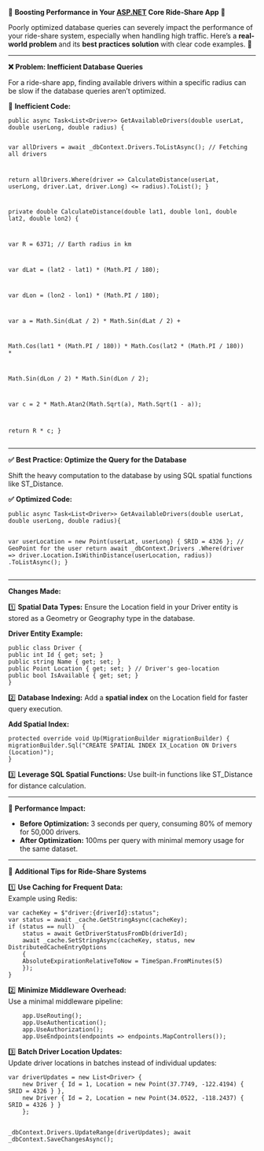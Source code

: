 <p><strong>🚀</strong> <strong>Boosting Performance in Your <a href="http://ASP.NET">ASP.NET</a> Core Ride-Share App</strong> <strong>🚀</strong></p>
<p>Poorly optimized database queries can severely impact the performance of your ride-share system, especially when handling high traffic. Here’s a <strong>real-world problem</strong> and its <strong>best practices solution</strong> with clear code examples. 🌟</p>
<hr>
<p><strong>❌</strong> <strong>Problem: Inefficient Database Queries</strong></p>
<p>For a ride-share app, finding available drivers within a specific radius can be slow if the database queries aren’t optimized.</p>
<p><strong>🚫</strong> <strong>Inefficient Code:</strong></p>
<pre><code>public async Task&lt;List&lt;Driver&gt;&gt; GetAvailableDrivers(double userLat, double userLong, double radius) {

var allDrivers = await _dbContext.Drivers.ToListAsync(); // Fetching all drivers

return allDrivers.Where(driver =&gt; CalculateDistance(userLat, userLong, driver.Lat, driver.Long) &lt;= radius).ToList();
}

private double CalculateDistance(double lat1, double lon1, double lat2, double lon2) {

var R = 6371; // Earth radius in km

var dLat = (lat2 - lat1) * (Math.PI / 180);

var dLon = (lon2 - lon1) * (Math.PI / 180);

var a = Math.Sin(dLat / 2) * Math.Sin(dLat / 2) +

Math.Cos(lat1 * (Math.PI / 180)) * Math.Cos(lat2 * (Math.PI / 180)) *

Math.Sin(dLon / 2) * Math.Sin(dLon / 2);

var c = 2 * Math.Atan2(Math.Sqrt(a), Math.Sqrt(1 - a));

return R * c;
}
</code></pre>
<hr>
<p><strong>✅</strong> <strong>Best Practice: Optimize the Query for the Database</strong></p>
<p>Shift the heavy computation to the database by using SQL spatial functions like ST_Distance.</p>
<p><strong>✅</strong> <strong>Optimized Code:</strong></p>
<pre><code>public async Task&lt;List&lt;Driver&gt;&gt; GetAvailableDrivers(double userLat, double userLong, double radius){

var userLocation = new Point(userLat, userLong) { SRID = 4326 }; // GeoPoint for the user
return await _dbContext.Drivers
    .Where(driver =&gt; driver.Location.IsWithinDistance(userLocation, radius))
    .ToListAsync();
    }
</code></pre>
<hr>
<p><strong>Changes Made:</strong></p>
<p>1️⃣ <strong>Spatial Data Types:</strong> Ensure the Location field in your Driver entity is stored as a Geometry or Geography type in the database.</p>
<p><strong>Driver Entity Example:</strong></p>
<pre><code>public class Driver {
public int Id { get; set; }    
public string Name { get; set; }   
public Point Location { get; set; } // Driver's geo-location  
public bool IsAvailable { get; set; }   
}
</code></pre>
<p>2️⃣ <strong>Database Indexing:</strong> Add a <strong>spatial index</strong> on the Location field for faster query execution.</p>
<p><strong>Add Spatial Index:</strong></p>
<pre><code>protected override void Up(MigrationBuilder migrationBuilder) {
migrationBuilder.Sql("CREATE SPATIAL INDEX IX_Location ON Drivers (Location)");
}
</code></pre>
<p>3️⃣ <strong>Leverage SQL Spatial Functions:</strong> Use built-in functions like ST_Distance for distance calculation.</p>
<hr>
<p><strong>🚀</strong> <strong>Performance Impact:</strong></p>
<ul>
<li><strong>Before Optimization:</strong> 3 seconds per query, consuming 80% of memory for 50,000 drivers.</li>
<li><strong>After Optimization:</strong> 100ms per query with minimal memory usage for the same dataset.</li>
</ul>
<hr>
<p><strong>🔧</strong> <strong>Additional Tips for Ride-Share Systems</strong></p>
<p>1️⃣ <strong>Use Caching for Frequent Data:</strong><br>
Example using Redis:</p>
<pre><code>var cacheKey = $"driver:{driverId}:status";
var status = await _cache.GetStringAsync(cacheKey);
if (status == null)  {
    status = await GetDriverStatusFromDb(driverId);
    await _cache.SetStringAsync(cacheKey, status, new DistributedCacheEntryOptions
    {
    AbsoluteExpirationRelativeToNow = TimeSpan.FromMinutes(5)
    });
}
</code></pre>
<p>2️⃣ <strong>Minimize Middleware Overhead:</strong><br>
Use a minimal middleware pipeline:</p>
<pre><code>    app.UseRouting();
    app.UseAuthentication();
    app.UseAuthorization();
    app.UseEndpoints(endpoints =&gt; endpoints.MapControllers());
</code></pre>
<p>3️⃣ <strong>Batch Driver Location Updates:</strong><br>
Update driver locations in batches instead of individual updates:</p>
<pre><code>var driverUpdates = new List&lt;Driver&gt; {
    new Driver { Id = 1, Location = new Point(37.7749, -122.4194) { SRID = 4326 } },
    new Driver { Id = 2, Location = new Point(34.0522, -118.2437) { SRID = 4326 } }
    };

_dbContext.Drivers.UpdateRange(driverUpdates);
await _dbContext.SaveChangesAsync();
</code></pre>

